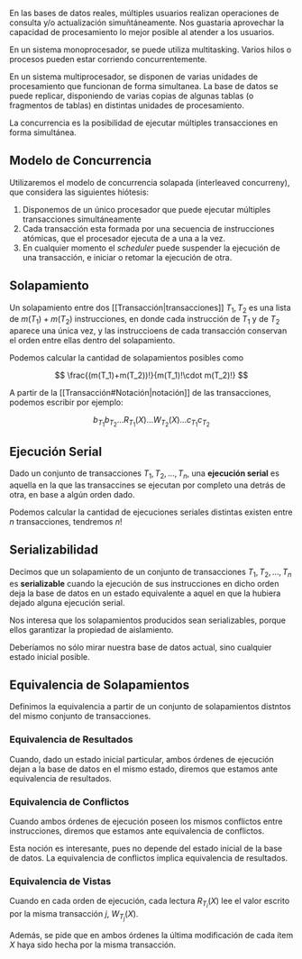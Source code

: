 En las bases de datos reales, múltiples usuarios realizan operaciones de consulta y/o actualización simuñtáneamente. Nos guastaria aprovechar la capacidad de procesamiento lo mejor posible al atender a los usuarios.

En un sistema monoprocesador, se puede utiliza multitasking. Varios hilos o procesos pueden estar corriendo concurrentemente.

En un sistema multiprocesador, se disponen de varias unidades de procesamiento que funcionan de forma simultanea. La base de datos se puede replicar, disponiendo de varias copias de algunas tablas (o fragmentos de tablas) en distintas unidades de procesamiento.

La concurrencia es la posibilidad de ejecutar múltiples transacciones en forma simultánea.

## Modelo de Concurrencia

Utilizaremos el modelo de concurrencia solapada (interleaved concurreny), que considera las siguientes hiótesis:

1. Disponemos de un único procesador que puede ejecutar múltiples transacciones simultáneamente
2. Cada transacción esta formada por una secuencia de instrucciones atómicas, que el procesador ejecuta de a una a la vez.
3. En cualquier momento el *scheduler* puede suspender la ejecución de una transacción, e iniciar o retomar la ejecución de otra.

## Solapamiento

Un solapamiento entre dos [[Transacción|transacciones]] $T_1, T_2$ es una lista de $m(T_1) + m(T_2)$ instrucciones, en donde cada instrucción de $T_1$ y de $T_2$ aparece una única vez, y las instruccioens de cada transacción conservan el orden entre ellas dentro del solapamiento.

Podemos calcular la cantidad de solapamientos posibles como

$$
\frac{(m(T_1)+m(T_2))!}{m(T_1)!\cdot m(T_2)!}
$$

A partir de la [[Transacción#Notación|notación]] de las transacciones, podemos escribir por ejemplo:

$$
b_{T_1}b_{T_2}\dots R_{T_1}(X)\dots W_{T_2}(X)\dots c_{T_1}c_{T_2}
$$

## Ejecución Serial

Dado un conjunto de transacciones $T_1, T_2, \dots, T_n$, una **ejecución serial** es aquella en la que las transaccines se ejecutan por completo una detrás de otra, en base a algún orden dado.

Podemos calcular la cantidad de ejecuciones seriales distintas existen entre $n$ transacciones, tendremos $n!$

## Serializabilidad

Decimos que un solapamiento de un conjunto de transacciones $T_1, T_2, \dots, T_n$ es **serializable** cuando la ejecución de sus instrucciones en dicho orden deja la base de datos en un estado equivalente a aquel en que la hubiera dejado alguna ejecución serial.

Nos interesa que los solapamientos producidos sean serializables, porque ellos garantizar la propiedad de aislamiento.

Deberíamos no sólo mirar nuestra base de datos actual, sino cualquier estado inicial posible.

## Equivalencia de Solapamientos

Definimos la equivalencia a partir de un conjunto de solapamientos distntos del mismo conjunto de transacciones.

### Equivalencia de Resultados

Cuando, dado un estado inicial particular, ambos órdenes de ejecución dejan a la base de datos en el mismo estado, diremos que estamos ante equivalencia de resultados.

### Equivalencia de Conflictos

Cuando ambos órdenes de ejecución poseen los mismos conflictos entre instrucciones, diremos que estamos ante equivalencia de conflictos.

Esta noción es interesante, pues no depende del estado inicial de la base de datos. La equivalencia de conflictos implica equivalencia de resultados.

### Equivalencia de Vistas

Cuando en cada orden de ejecución, cada lectura $R_{T_i}(X)$ lee el valor escrito por la misma transacción $j$, $W_{T_j}(X)$.

Además, se pide que en ambos órdenes la última modificación de cada ítem $X$ haya sido hecha por la misma transacción.
